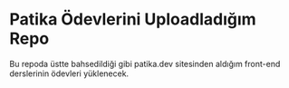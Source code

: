 ﻿# Patika Ödevlerini Uploadladığım Repo

 Bu repoda üstte bahsedildiği gibi patika.dev sitesinden aldığım front-end derslerinin ödevleri yüklenecek.

